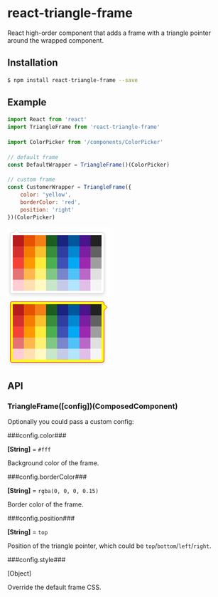 # react-triangle-frame
React high-order component that adds a frame with a triangle pointer around the wrapped component.

## Installation

```sh
$ npm install react-triangle-frame --save
```

## Example

```javascript
import React from 'react'
import TriangleFrame from 'react-triangle-frame'

import ColorPicker from '/components/ColorPicker'

// default frame
const DefaultWrapper = TriangleFrame()(ColorPicker)

// custom frame
const CustomerWrapper = TriangleFrame({
    color: 'yellow',
    borderColor: 'red',
    position: 'right'
})(ColorPicker)
```

![screenshot](https://github.com/heshihao0813/react-triangle-frame/blob/master/screenshot.PNG)

## API

### TriangleFrame([config])(ComposedComponent)

Optionally you could pass a custom config:

###config.color###

**[String]** = `#fff`

Background color of the frame.

###config.borderColor###

**[String]** = `rgba(0, 0, 0, 0.15)`

Border color of the frame.

###config.position###

**[String]** = `top`

Position of the triangle pointer, which could be `top`/`bottom`/`left`/`right`.

###config.style###

[Object]

Override the default frame CSS.
